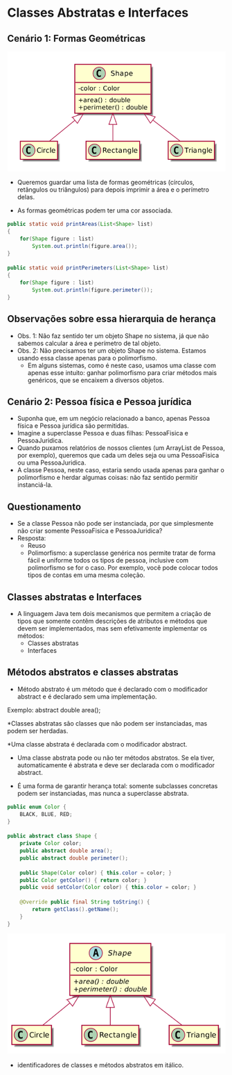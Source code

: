 # Classes Abstratas e Interfaces

## Cenário 1: Formas Geométricas

![](abstrata1.png)

* Queremos guardar uma lista de formas geométricas (cı́rculos, retângulos ou triângulos) para depois imprimir a área e o perı́metro delas.

* As formas geométricas podem ter uma cor associada.

```Java
public static void printAreas(List<Shape> list)
{
    for(Shape figure : list) 
        System.out.println(figure.area());
}

public static void printPerimeters(List<Shape> list)
{
    for(Shape figure : list) 
        System.out.println(figure.perimeter());
}
```

## Observações sobre essa hierarquia de herança
* Obs. 1: Não faz sentido ter um objeto Shape no sistema, já que não
sabemos calcular a área e perı́metro de tal objeto.
* Obs. 2: Não precisamos ter um objeto Shape no sistema. Estamos
usando essa classe apenas para o polimorfismo.
    * Em alguns sistemas, como é neste caso, usamos uma classe com
apenas esse intuito: ganhar polimorfismo para criar métodos mais
genéricos, que se encaixem a diversos objetos.


## Cenário 2: Pessoa fı́sica e Pessoa jurı́dica
* Suponha que, em um negócio relacionado a banco, apenas Pessoa fı́sica e Pessoa jurı́dica são permitidas.
* Imagine a superclasse Pessoa e duas filhas: PessoaFisica e
PessoaJuridica.
* Quando puxamos relatórios de nossos clientes (um ArrayList de Pessoa,
por exemplo), queremos que cada um deles seja ou uma PessoaFisica
ou uma PessoaJuridica.
* A classe Pessoa, neste caso, estaria sendo usada apenas para ganhar o
polimorfismo e herdar algumas coisas: não faz sentido permitir instanciá-la.

## Questionamento
* Se a classe Pessoa não pode ser instanciada, por que simplesmente não
criar somente PessoaFisica e PessoaJuridica?
* Resposta:
    * Reuso
    * Polimorfismo: a superclasse genérica nos permite tratar de forma fácil e uniforme todos os tipos de pessoa, inclusive com polimorfismo se for o caso. Por exemplo, você pode colocar todos tipos de contas em uma mesma coleção.

## Classes abstratas e Interfaces
* A linguagem Java tem dois mecanismos que permitem a criação de tipos
que somente contêm descrições de atributos e métodos que devem ser
implementados, mas sem efetivamente implementar os métodos:
    * Classes abstratas
    * Interfaces

## Métodos abstratos e classes abstratas

* Método abstrato é um método que é declarado com o modificador
abstract e é declarado sem uma implementação.

Exemplo: abstract double area();

*Classes abstratas são classes que não podem ser instanciadas, mas
podem ser herdadas.

*Uma classe abstrata é declarada com o modificador abstract.

* Uma classe abstrata pode ou não ter métodos abstratos. Se ela tiver,
automaticamente é abstrata e deve ser declarada com o modificador
abstract.

* É uma forma de garantir herança total: somente subclasses concretas
podem ser instanciadas, mas nunca a superclasse abstrata.

```Java
public enum Color {
    BLACK, BLUE, RED;
}

public abstract class Shape {
    private Color color;
    public abstract double area();
    public abstract double perimeter();

    public Shape(Color color) { this.color = color; }
    public Color getColor() { return color; }
    public void setColor(Color color) { this.color = color; }
    
    @Override public final String toString() {
        return getClass().getName();
    }
}
```

![](abstrata2.png)

* identificadores de classes e métodos abstratos em itálico.


